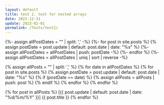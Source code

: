 ```yaml
---
layout: default
title: test 2. test for nested arrays
date: 2022-12-31
update: 2023-02-01
permalink: /Tests/test2/
---
```



{%- assign allPostDates = "" | split: ',' -%}
{%- for post in site.posts %}
  {% assign postDate = post.update | default: post.date | date: "%s" %}
  {%- assign allPostDates = allPostDates | push: postDate -%}
{%- endfor %}
{%- assign allPostDates = allPostDates | uniq | sort | reverse -%}

{% assign allPosts = "" | split: ',' %}
{% for date in allPostDates %}
  {% for post in site.posts %}
    {% assign postDate = post.update | default: post.date | date: "%s" %}
    {% if (postDate == date) %} 
      {% assign allPosts = allPosts | push: post %}
    {% endif %} 
  {% endfor %}
{% endfor %}

{% for post in allPosts %}
  \[{{ post.update | default: post.date | date: "%d/%m/%Y" }}\] {{ post.title }}
{% endfor %} 
